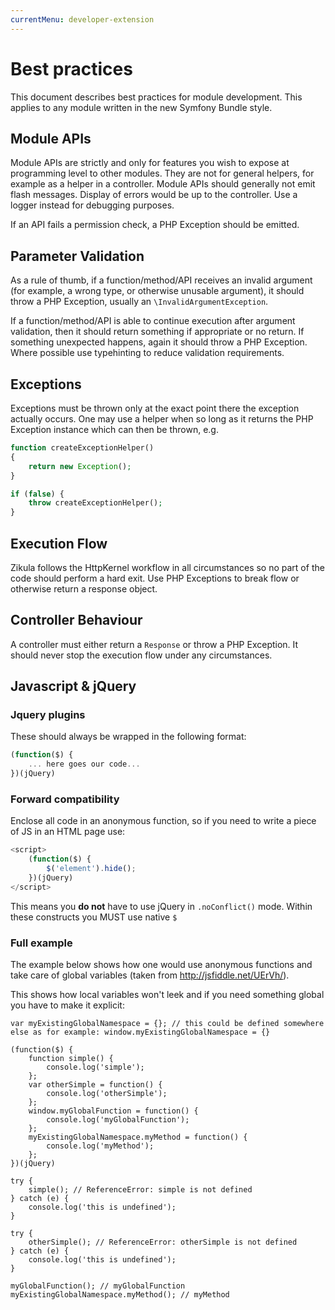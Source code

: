 ```yaml
---
currentMenu: developer-extension
---
```

# Best practices

This document describes best practices for module development. This applies to any module written in the new Symfony Bundle style.

## Module APIs

Module APIs are strictly and only for features you wish to expose at programming level to other modules. They are not for general helpers, for example as a helper in a controller.  Module APIs should generally not emit flash messages. Display of errors would be up to the controller. Use a logger instead for debugging purposes.

If an API fails a permission check, a PHP Exception should be emitted.

## Parameter Validation

As a rule of thumb, if a function/method/API receives an invalid argument (for example, a wrong type, or otherwise unusable argument), it should throw a PHP Exception, usually an `\InvalidArgumentException`.

If a function/method/API is able to continue execution after argument validation, then it should return something if appropriate or no return. If something unexpected happens, again it should throw a PHP Exception. Where possible use typehinting to reduce validation requirements.

## Exceptions

Exceptions must be thrown only at the exact point there the exception actually occurs. One may use a helper when so long as it returns the PHP Exception instance which can then be thrown, e.g.

```php
function createExceptionHelper()
{
    return new Exception();
}

if (false) {
    throw createExceptionHelper();
}
```

## Execution Flow

Zikula follows the HttpKernel workflow in all circumstances so no part of the code should perform a hard exit. Use PHP Exceptions to break flow or otherwise return a response object.

## Controller Behaviour

A controller must either return a `Response` or throw a PHP Exception. It should never stop the execution flow under any circumstances. 

## Javascript & jQuery

### Jquery plugins

These should always be wrapped in the following format:

```js
(function($) {
    ... here goes our code...
})(jQuery)
```

### Forward compatibility

Enclose all code in an anonymous function, so if you need to write a piece of JS in an HTML page use:

```js
<script>
    (function($) {
        $('element').hide();
    })(jQuery)
</script>
```

This means you **do not** have to use jQuery in `.noConflict()` mode. Within these constructs you MUST use native `$`

### Full example

The example below shows how one would use anonymous functions and take care of global variables (taken from http://jsfiddle.net/UErVh/).

This shows how local variables won't leek and if you need something global you have to make it explicit:

```
var myExistingGlobalNamespace = {}; // this could be defined somewhere else as for example: window.myExistingGlobalNamespace = {}

(function($) {
    function simple() {
        console.log('simple');
    };
    var otherSimple = function() {
        console.log('otherSimple');
    };
    window.myGlobalFunction = function() {
        console.log('myGlobalFunction');
    };
    myExistingGlobalNamespace.myMethod = function() {
        console.log('myMethod');
    };
})(jQuery)

try {
    simple(); // ReferenceError: simple is not defined
} catch (e) {
    console.log('this is undefined');
}

try {
    otherSimple(); // ReferenceError: otherSimple is not defined
} catch (e) {
    console.log('this is undefined');
}

myGlobalFunction(); // myGlobalFunction
myExistingGlobalNamespace.myMethod(); // myMethod
```
